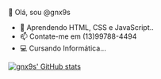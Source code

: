 👋 Olá, sou @gnx9s

- 📝 Aprendendo HTML, CSS e JavaScript..
- 📫 Contate-me em (13)99788-4494
- 💻 Cursando Informática...

[![gnx9s' GitHub stats](https://github-readme-stats.vercel.app/api?username=gnx9s&show_icons=true&theme=dark)](https://github.com/gnx9s/github-readme-stats)
